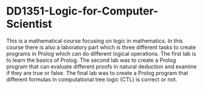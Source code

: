 # DD1351-Logic-for-Computer-Scientist
This is a mathematical course focusing on logic in mathematics. In this course there is also a laboratory part which is three different tasks to create programs in Prolog which can do different logical operations. The first lab is to learn the basics of Prolog. The second lab was to create a Prolog program that can evaluate different proofs in natural deduction and examine if they are true or false. The final lab was to create a Prolog program that different formulas in computational tree logic (CTL) is correct or not.
